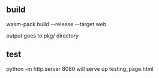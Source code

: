 build
-----
wasm-pack build --release --target web

output goes to pkg/ directory

test
----
python -m http.server 8080
will serve up testing_page.html
